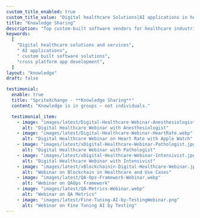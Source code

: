 ```yaml
---
custom_title_enabled: true
custom_title_value: "Digital healthcare Solutions|AI applications in healthcare-spritle.com"
title: "Knowledge Sharing"
description: "Top custom-built software vendors for healthcare industries and hospitals that use AI technology to build personalized applications as per your requirements."
keywords:
  [
    "Digital healthcare solutions and services",
    " AI applications",
    " custom built software solutions",
    "cross platform app development",
  ]
layout: "knowledge"
draft: false

testimonial:
  enable: true
  title: "SpriteXchange - **Knowledge Sharing**"
  content: "Knowledge is in groups — not individuals."

  testimonial_item:
    - image: "images/latest/Digital-Healthcare-Webinar-Anesthesiologist.webp"
      alt: "Digital Healthcare Webinar with Anesthesiologist"
    - image: "images/latest/Digital-Healthcare-Webinar-HeartRate.webp"
      alt: "Digital Healthcare Webinar on Heart Rate with Apple Watch"
    - image: "images/latest/xDigital-Healthcare-Webinar-Pathologist.jpg.pagespeed.ic.19asHnQSyq.webp"
      alt: "Digital Healthcare Webinar with Pathologist"
    - image: "images/latest/xDigital-Healthcare-Webinar-Intensivist.jpg.pagespeed.ic.WrDUTB0G4u.webp"
      alt: "Digital Healthcare Webinar with Intensivist"
    - image: "images/latest/xBlockchainin-Digital-Healthcare-Webinar.jpg.pagespeed.ic.QiMWG6fWc_.webp"
      alt: "Webinar on Blockchain in Healthcare and Use Cases"
    - image: "images/latest/QA-Ops-Framework-Webinar.webp"
      alt: "Webinar on QAOps Framework"
    - image: "images/latest/QA-Metrics-Webinar.webp"
      alt: "Webinar on QA Metrics"
    - image: "images/latest/Fine-Tuning-AI-by-TestingWebinar.png"
      alt: "Webinar on Fine Tuning AI by Testing"
---
```

